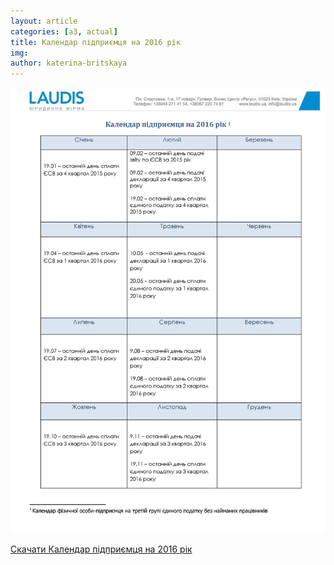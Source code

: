 ```yaml
---
layout: article
categories: [a3, actual]
title: Календар підприємця на 2016 рік 
img:
author: katerina-britskaya
--- 
```

![Календар підприємця на 2016 рік ](/images/KalendarP.jpg)

[Скачати Календар підприємця на 2016 рік](/images/KalendarP.jpg)
